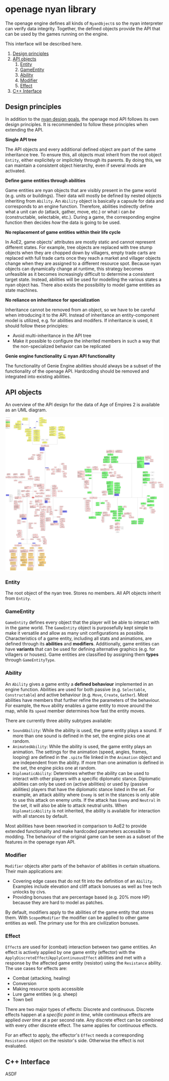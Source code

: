 # openage nyan library

The openage engine defines all kinds of `NyanObject`s so the nyan interpreter can verify data integrity. Together, the defined objects provide the API that can be used by the games running on the engine.

This interface will be described here.

1. [Design principles](#design-principles)
2. [API objects](#api-objects)
   1. [Entity](#entity)
   2. [GameEntity](#gameentity)
   3. [Ability](#ability)
   4. [Modifier](#modifier)
   5. [Effect](#effect)
3. [C++ Interface](#c-interface)


## Design principles

In addition to the [nyan design goals](https://github.com/SFTtech/nyan/blob/master/doc/nyan.md#design-goals), the openage mod API follows its own design principles. It is recommended to follow these principles when extending the API.

**Single API tree**

The API objects and every additional defined object are part of the same inheritance tree. To ensure this, all objects must inherit from the root object `Entity`, either explicitely or implicitely through its parents. By doing this, we can maintain a consistent object hierarchy, even if several mods are activated.

**Define game entities through abilities**

Game entities are nyan objects that are visibly present in the game world (e.g. units or buildings). Their data will mostly be defined by nested objects inheriting from `Ability`. An `Ability` object is basically a capsule for data and corresponds to an engine function. Therefore, abilities indirectly define what a unit can *do* (attack, gather, move, etc.) or what i can *be* (constructable, selectable, etc.). During a game, the corresponding engine function then decides *how* the data is going to be used.

**No replacement of game entities within their life cycle**

In AoE2, game objects' attributes are mostly static and cannot represent different states. For example, tree objects are replaced with tree stump objects when they are chopped down by villagers, empty trade carts are replaced with full trade carts once they reach a market and villager objects change when they are assigned to a different resource spot. Because nyan objects can dynamically change at runtime, this strategy becomes unfeasible as it becomes increasingly difficult to determine a consistent target state. Instead, abilities will be used for modelling the various states a nyan object has. There also exists the possibility to model game entities as state machines.

**No reliance on inheritance for specialization**

Inheritance cannot be removed from an object, so we have to be careful when introducing it to the API. Instead of inheritance an entity-component model is utilized, e.g. for abilities and modifers. If inheritance is used, it should follow these principles:

* Avoid multi-inheritance in the API tree
* Make it possible to configure the inherited members in such a way that the non-specialized behavior can be replicated

**Genie engine functionality ⊆ nyan API functionality**

The functionality of Genie Engine abilities should always be a subset of the functionality of the openage API. Hardcoding should be removed and integrated into existing abilities.

## API objects

An overview of the API design for the data of Age of Empires 2 is available as an UML diagram.

![AoE2 API UML](aoe2_nyan_tree.svg)

### Entity

The root object of the nyan tree. Stores no members. All API objects inherit from `Entity`.

### GameEntity

`GameEntity` defines every object that the player will be able to interact with in the game world. The `GameEntity` object is purposefully kept simple to make it versatile and allow as many unit configurations as possible. Characteristics of a game entity, including all stats and animations, are defined through its **abilities** and **modifiers**. Additionally, game entities can have **variants** that can be used for defining alternative graphics (e.g. for villagers or houses). Game entities are classified by assigning them **types** through `GameEntityType`.

### Ability

An `Ability` gives a game entity a **defined behaviour** implemented in an engine function. Abilities are used for both passive (e.g. `Selectable`, `Constructable`) and active behaviour (e.g. `Move`, `Create`, `Gather`). Most abilities have members that further refine the parameters of the behaviour. For example, the `Move` ability enables a game entity to move around the map, while its `speed` member determines how fast the entity moves.

There are currently three ability subtypes available:

* `SoundAbility`: While the ability is used, the game entity plays a sound. If more than one sound is defined in the set, the engine picks one at random.
* `AnimatedAbility`: While the ability is used, the game entity plays an animation. The settings for the animation (speed, angles, frames, looping) are defined in the `.spite` file linked in the `Animation` object and are independent from the ability. If more than one animation is defined in the set, the engine picks one at random.
* `DiplomaticAbility`: Determines whether the ability can be used to interact with other players with a specific diplomatic stance. Diplomatic abilities can only be used on (active abilities) or used by (passive abilities) players that have the diplomatic stance listed in the set. For example, an attack ability where `Enemy` is set in the stances is only able to use this attack on enemy units. If the attack has `Enemy` and `Neutral` in the set, it will also be able to attack neutral units. When `DiplomaticAbility` is not inherited, the ability is available for interaction with all stances by default.

Most abilities have been reworked in comparison to AoE2 to provide extended functionality and make hardcoded parameters accessible to modding. The behaviour of the original game can be seen as a subset of the features in the openage nyan API.

### Modifier

`Modifier` objects alter parts of the behavior of abilities in certain situations. Their main applications are:

* Covering edge cases that do not fit into the definition of an `Ability`. Examples include elevation and cliff attack bonuses as well as free tech unlocks by civs.
* Providing bonuses that are percentage based (e.g. 20% more HP) because they are hard to model as patches.

By default, modifiers apply to the abilities of the game entity that stores them. With `ScopedModifier` the modifier can be applied to other game entities as well. The primary use for this are civilization bonuses.

### Effect

`Effect`s are used for (combat) interaction between two game entities. An effect is actively applied by one game entity (effector) with the `ApplyDiscreteEffect`/`ApplyContinuousEffect` abilities and met with a response by the affected game entity (resistor) using the `Resistance` ability. The use cases for effects are:

* Combat (attacking, healing)
* Conversion
* Making resource spots accessible
* Lure game entities (e.g. sheep)
* Town bell

There are two major types of effects: Discrete and continuous. Discrete effects happen at a *specific point in time*, while continuous effects are applied *over time* at a per second rate. Any discrete effect can be combined with every other discrete effect. The same applies for continuous effects.

For an effect to apply, the effector's `Effect` needs a corresponding `Resistance` object on the resistor's side. Otherwise the effect is not evaluated.

## C++ Interface

ASDF
